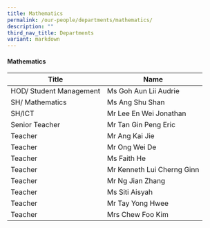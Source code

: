 ```yaml
---
title: Mathematics
permalink: /our-people/departments/mathematics/
description: ""
third_nav_title: Departments
variant: markdown
---
```

#### Mathematics

| Title | Name |
|---|---|
| HOD/ Student Management | Ms Goh Aun Lii Audrie |
| SH/ Mathematics | Ms Ang Shu Shan |
| SH/ICT | Mr Lee En Wei Jonathan​ |
| Senior Teacher | Mr Tan Gin Peng Eric |
| Teacher | Mr Ang Kai Jie |
| Teacher | Mr Ong Wei De |
| Teacher | Ms Faith He |
| Teacher | Mr Kenneth Lui Cherng Ginn |
| Teacher  | Mr Ng Jian Zhang |
| Teacher  | Ms Siti Aisyah |
| Teacher  | Mr Tay Yong Hwee |
|  Teacher  | Mrs Chew Foo Kim |